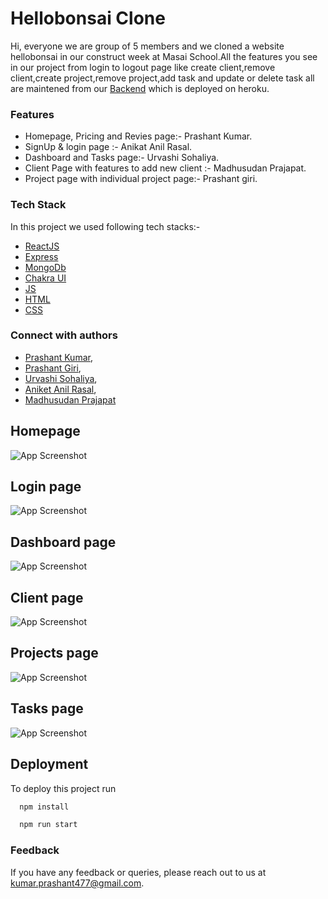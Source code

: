 # Hellobonsai Clone
Hi, everyone we are group of 5 members and we cloned a website hellobonsai in our construct week at Masai School.All the features you see in our project from login to logout page like create client,remove client,create project,remove project,add task and update or delete task all are maintened from our [Backend](https://github.com/PRASHANT7277/petite-swing-7786/tree/main/backend) which is deployed on heroku.

### Features
- Homepage, Pricing and Revies page:- Prashant Kumar.
- SignUp & login page :- Anikat Anil Rasal.
- Dashboard and Tasks page:- Urvashi Sohaliya.
- Client Page with features to add new client :- Madhusudan Prajapat.
- Project page with individual project page:- Prashant giri.


### Tech Stack

In this project we used following tech stacks:- 
- [ReactJS](https://reactjs.org/)
- [Express](https://expressjs.com/)
- [MongoDb](https://www.mongodb.com/)
- [Chakra UI](https://chakra-ui.com/)
- [JS](https://developer.mozilla.org/en-US/docs/Web/JavaScript)
- [HTML](https://developer.mozilla.org/en-US/docs/Web/HTML)
- [CSS](https://developer.mozilla.org/en-US/docs/Web/CSS)





### Connect with authors

- [Prashant Kumar](https://github.com/PRASHANT7277),
- [Prashant Giri](https://github.com/pg570),
- [Urvashi Sohaliya](https://github.com/UrvashiSohaliya2511),
- [Aniket Anil Rasal](https://github.com/aniketrasal),
- [Madhusudan Prajapat](https://github.com/Madhusudan0906)

## Homepage

![App Screenshot](https://i.postimg.cc/FRN5h3b0/Screenshot-345.jpg)

## Login page

![App Screenshot](https://i.postimg.cc/WpM3TwMf/Screenshot-351.jpg)

## Dashboard page

![App Screenshot](https://i.postimg.cc/gcwVDQbL/Screenshot-347.jpg)

## Client page

![App Screenshot](https://i.postimg.cc/fWBbVTrx/Screenshot-353.jpg)

## Projects page

![App Screenshot](https://i.postimg.cc/4ynBbxbY/Screenshot-352.jpg)

## Tasks page

![App Screenshot](https://i.postimg.cc/wMZ8DPJd/Screenshot-350.jpg)


## Deployment

To deploy this project run

```bash
  npm install
```

```bash
  npm run start
```


### Feedback

If you have any feedback or queries, please reach out to us at kumar.prashant477@gmail.com.

